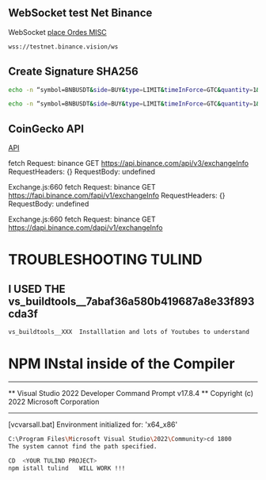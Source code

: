 ## WebSocket test Net Binance
WebSocket
[place Ordes MISC](https://binance-docs.github.io/apidocs/websocket_api/en/#place-new-order-trade)

```bash
wss://testnet.binance.vision/ws
```

## Create Signature SHA256
```bash
echo -n “symbol=BNBUSDT&side=BUY&type=LIMIT&timeInForce=GTC&quantity=1&timestamp=1636982705000” | openssl dgst -sha256 -hmac “MYSECRET KEY HERE”

echo -n “symbol=BNBUSDT&side=BUY&type=LIMIT&timeInForce=GTC&quantity=1&timestamp=1636982705000” | openssl dgst -sha256 -hmac "ULWLGBK3SsM2zVsOiK9mqwSjayLfzEEhoL8PcuZSoybAak7qZoMscIn9zyBoXtb0"
```


## CoinGecko API
[API](https://www.coingecko.com/api/documentation)

fetch Request:
 binance GET https://api.binance.com/api/v3/exchangeInfo 
RequestHeaders:
 {} 
RequestBody:
 undefined 

Exchange.js:660
fetch Request:
 binance GET https://fapi.binance.com/fapi/v1/exchangeInfo 
RequestHeaders:
 {} 
RequestBody:
 undefined 

Exchange.js:660
fetch Request:
 binance GET https://dapi.binance.com/dapi/v1/exchangeInfo 



# TROUBLESHOOTING TULIND
## I USED THE vs_buildtools__7abaf36a580b419687a8e33f893cda3f
```bash
vs_buildtools__XXX  Installlation and lots of Youtubes to understand
```

# NPM INstal inside of the Compiler

**********************************************************************
** Visual Studio 2022 Developer Command Prompt v17.8.4
** Copyright (c) 2022 Microsoft Corporation
**********************************************************************
[vcvarsall.bat] Environment initialized for: 'x64_x86'

```bash
C:\Program Files\Microsoft Visual Studio\2022\Community>cd 1800
The system cannot find the path specified.

CD  <YOUR TULIND PROJECT>
npm istall tulind   WILL WORK !!!

```

